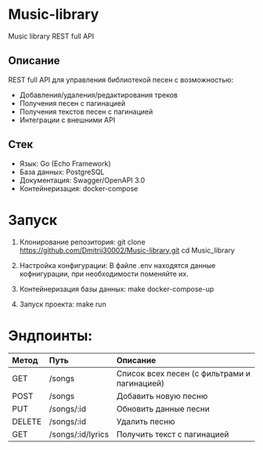 # Music-library
Music library REST full API

## Описание
REST full API для управления библиотекой песен с возможностью:
- Добавления/удаления/редактирования треков
- Получения песен с пагинацией
- Получения текстов песен с пагинацией
- Интеграции с внешними API

## Стек
* Язык: Go (Echo Framework)
* База данных: PostgreSQL
* Документация: Swagger/OpenAPI 3.0
* Контейнеризация: docker-compose

# Запуск
1. Клонирование репозитория:
git clone https://github.com/Dmitrii30002/Music-library.git
cd Music_library

2. Настройка конфигурации:
В файле .env находятся данные кофнигурации, при необходимости поменяйте их.

3. Контейнеризация базы данных:
make docker-compose-up

4. Запуск проекта:
make run

# Эндпоинты:

|Метод	    |Путь	              |Описание                                    |
|:----------|:------------------|:-------------------------------------------|
|GET	      |/songs	            |Список всех песен (с фильтрами и пагинацией)|
|POST	      |/songs	            |Добавить новую песню                        |
|PUT	      |/songs/:id	        |Обновить данные песни                       |
|DELETE	    |/songs/:id	        |Удалить песню                               |
|GET	      |/songs/:id/lyrics	|Получить текст с пагинацией                 |

